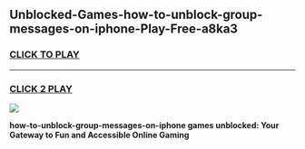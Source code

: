 
## Unblocked-Games-how-to-unblock-group-messages-on-iphone-Play-Free-a8ka3
<h3>
<a href="https://premium76.site?title=how-to-unblock-group-messages-on-iphone&ref=21A">CLICK TO PLAY</a></h3>
<hr>

<h3>
<a href="https://premium76.site?title=how-to-unblock-group-messages-on-iphone&ref=21A">CLICK 2 PLAY</a>
  
</h3>

<a href="https://premium76.site?title=how-to-unblock-group-messages-on-iphone&ref=21A"><img src="https://clearcache.store/games.png"></a>


**how-to-unblock-group-messages-on-iphone games unblocked: Your Gateway to Fun and Accessible Online Gaming**
